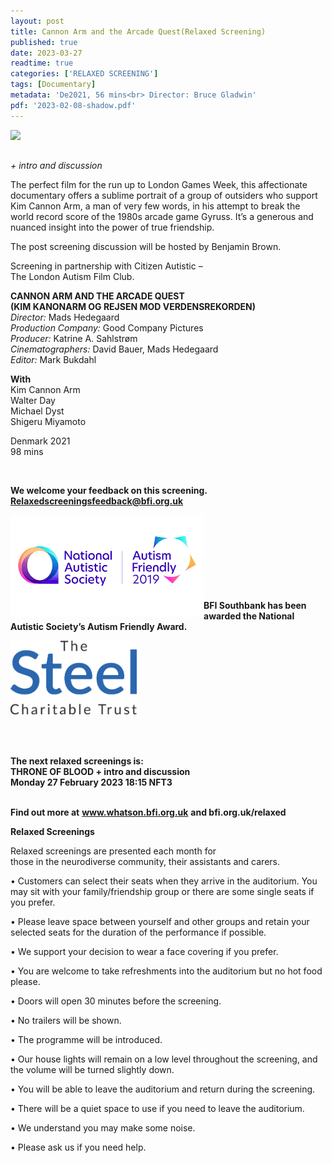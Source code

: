 ```yaml
---
layout: post
title: Cannon Arm and the Arcade Quest(Relaxed Screening)
published: true
date: 2023-03-27
readtime: true
categories: ['RELAXED SCREENING']
tags: [Documentary]
metadata: 'De2021, 56 mins<br> Director: Bruce Gladwin'
pdf: '2023-02-08-shadow.pdf'
---
```


<img style="float: left;" src="/img/cannon-arm.png"><br><br>

_+ intro and discussion_

The perfect film for the run up to London Games Week, this affectionate documentary offers a sublime portrait of a group of outsiders who support Kim Cannon Arm, a man of very few words, in his attempt to break the world record score of the 1980s arcade game Gyruss. It’s a generous and nuanced insight into the power of true friendship.

The post screening discussion will be hosted by Benjamin Brown.

Screening in partnership with Citizen Autistic –  
The London Autism Film Club.  

**CANNON ARM AND THE ARCADE QUEST**  
**(KIM KANONARM OG REJSEN MOD VERDENSREKORDEN)**  
_Director:_ Mads Hedegaard  
_Production Company:_  Good Company Pictures  
_Producer:_ Katrine A. Sahlstrøm  
_Cinematographers:_ David Bauer, Mads Hedegaard  
_Editor:_ Mark Bukdahl  

**With**  
Kim Cannon Arm  
Walter Day  
Michael Dyst  
Shigeru Miyamoto  

Denmark 2021  
98 mins


<br>

**We welcome your feedback on this screening. Relaxedscreeningsfeedback@bfi.org.uk**


<img style="float: left;" src="/img/autistic_society.png"><br><br><br><br><br><br><br><br>
**BFI Southbank has been awarded the National Autistic Society’s Autism Friendly Award.**

<img style="float: left;" src="/img/steel-charitable-trust-logo-01.jpg" width="40%" height="40%"><br><br><br><br><br><br><br><br><br><br>


**The next relaxed screenings is:**<br>
**THRONE OF BLOOD + intro and discussion**<br>
**Monday 27 February 2023 18:15 NFT3**<br>
<br>


**Find out more at**
**www.whatson.bfi.org.uk**
**and bfi.org.uk/relaxed**

**Relaxed Screenings**<br>

Relaxed screenings are presented each month for  
those in the neurodiverse community, their assistants and carers.

• Customers can select their seats when they arrive in the auditorium. You may sit with your family/friendship group or there are some single seats if you prefer.

• Please leave space between yourself and other groups and retain your selected seats for the duration of the performance if possible.

• We support your decision to wear a face covering if you prefer.

• You are welcome to take refreshments into the auditorium but no hot food please.

• Doors will open 30 minutes before the screening.

• No trailers will be shown.

• The programme will be introduced.

• Our house lights will remain on a low level throughout the screening, and the volume will be turned slightly down.

• You will be able to leave the auditorium and return during the screening.

• There will be a quiet space to use if you need to leave the auditorium.

• We understand you may make some noise.

• Please ask us if you need help.

<!--stackedit_data:
eyJoaXN0b3J5IjpbMzY0ODUzNjQyXX0=
-->